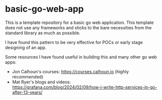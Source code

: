 # basic-go-web-app
This is a template repository for a basic go web application. This template
does not use any frameworks and sticks to the bare necessities from the standard library 
as much as possible. 

I have found this pattern to be very effective for POCs or early stage designing of an app. 

Some resources I have found useful in building this and many other go web apps:
- Jon Calhoun's courses: https://courses.calhoun.io (highly recommended)
- Mat Ryer's blogs and videos: https://grafana.com/blog/2024/02/09/how-i-write-http-services-in-go-after-13-years/
